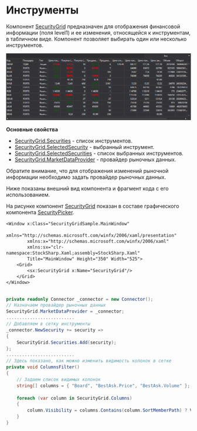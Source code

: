 # Инструменты

Компонент [SecurityGrid](xref:StockSharp.Xaml.SecurityGrid) предназначен для отображения финансовой информации (поля level1) и ее изменения, относящейся к инструментам, в табличном виде. Компонент позволяет выбирать один или несколько инструментов. 

![GUI SecurityPicker2](../../../../images/gui_securitypicker2.png)

**Основные свойства**

- [SecurityGrid.Securities](xref:StockSharp.Xaml.SecurityGrid.Securities) \- список инструментов.
- [SecurityGrid.SelectedSecurity](xref:StockSharp.Xaml.SecurityGrid.SelectedSecurity) \- выбранный инструмент.
- [SecurityGrid.SelectedSecurities](xref:StockSharp.Xaml.SecurityGrid.SelectedSecurities) \- список выбранных инструментов.
- [SecurityGrid.MarketDataProvider](xref:StockSharp.Xaml.SecurityGrid.MarketDataProvider) \- провайдер рыночных данных.

Обратите внимание, что для отображения изменений рыночной информации необходимо задать провайдер рыночных данных. 

Ниже показаны внешний вид компонента и фрагмент кода с его использованием. 

На рисунке компонент [SecurityGrid](xref:StockSharp.Xaml.SecurityGrid) показан в составе графического компонента [SecurityPicker](picker.md). 

```xaml
<Window x:Class="SecurityGridSample.MainWindow"
		xmlns="http://schemas.microsoft.com/winfx/2006/xaml/presentation"
		xmlns:x="http://schemas.microsoft.com/winfx/2006/xaml"
		xmlns:sx="clr-namespace:StockSharp.Xaml;assembly=StockSharp.Xaml"
		Title="MainWindow" Height="350" Width="525">
	<Grid>
		<sx:SecurityGrid x:Name="SecurityGrid"/>
	</Grid>
</Window>
	  				
```
```cs
private readonly Connector _connector = new Connector();
// Назначаем провайдер рыночных данных
SecurityGrid.MarketDataProvider = _connector;
..........................
// Добавляем в сетку инструменты
_connector.NewSecurity += security =>
{
	SecurityGrid.Securities.Add(security);
};
..........................
// Здесь показано, как можно изменить видимость колонок в сетке
private void ColumnsFilter()
{
	// Задаем список видимых колонок
	string[] columns = { "Board", "BestAsk.Price", "BestAsk.Volume" };
	
	foreach (var column in SecurityGrid.Columns)
	{
		column.Visibility = columns.Contains(column.SortMemberPath) ? Visibility.Visible : Visibility.Collapsed;
	}
}
				
```
